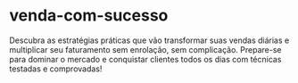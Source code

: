 # venda-com-sucesso
Descubra as estratégias práticas que vão transformar suas vendas diárias e multiplicar seu faturamento sem enrolação, sem complicação. Prepare-se para dominar o mercado e conquistar clientes todos os dias com técnicas testadas e comprovadas!
